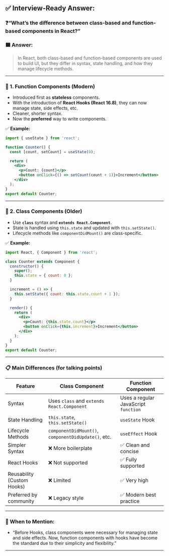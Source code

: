 ## ✅ Interview-Ready Answer:

### ❓“What’s the difference between class-based and function-based components in React?”

### 🟦 **Answer:**

> In React, both class-based and function-based components are used to build UI, but they differ in syntax, state handling, and how they manage lifecycle methods.

---

### 🔹 1. **Function Components (Modern)**

* Introduced first as **stateless** components.
* With the introduction of **React Hooks (React 16.8)**, they can now manage state, side effects, etc.
* Cleaner, shorter syntax.
* Now the **preferred** way to write components.

✅ **Example:**

```jsx
import { useState } from 'react';

function Counter() {
  const [count, setCount] = useState(0);

  return (
    <div>
      <p>Count: {count}</p>
      <button onClick={() => setCount(count + 1)}>Increment</button>
    </div>
  );
}
export default Counter;
```

---

### 🔹 2. **Class Components (Older)**

* Use **`class`** syntax and **`extends React.Component`**.
* State is handled using `this.state` and updated with `this.setState()`.
* Lifecycle methods like `componentDidMount()` are class-specific.

✅ **Example:**

```jsx
import React, { Component } from 'react';

class Counter extends Component {
  constructor() {
    super();
    this.state = { count: 0 };
  }

  increment = () => {
    this.setState({ count: this.state.count + 1 });
  }

  render() {
    return (
      <div>
        <p>Count: {this.state.count}</p>
        <button onClick={this.increment}>Increment</button>
      </div>
    );
  }
}
export default Counter;
```

---

### 📋 **Main Differences (for talking points)**

| Feature                    | Class Component                                     | Function Component                   |
| -------------------------- | --------------------------------------------------- | ------------------------------------ |
| Syntax                     | Uses `class` and `extends React.Component`          | Uses a regular JavaScript `function` |
| State Handling             | `this.state`, `this.setState()`                     | `useState` Hook                      |
| Lifecycle Methods          | `componentDidMount()`, `componentDidUpdate()`, etc. | `useEffect` Hook                     |
| Simpler Syntax             | ❌ More boilerplate                                  | ✅ Clean and concise                  |
| React Hooks                | ❌ Not supported                                     | ✅ Fully supported                    |
| Reusability (Custom Hooks) | ❌ Limited                                           | ✅ Very high                          |
| Preferred by community     | ❌ Legacy style                                      | ✅ Modern best practice               |

---

### 🧠 When to Mention:

* “Before Hooks, class components were necessary for managing state and side effects. Now, function components with hooks have become the standard due to their simplicity and flexibility.”

---
